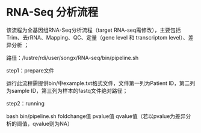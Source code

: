 # RNA-Seq 分析流程

该流程为全基因组RNA-Seq分析流程（target RNA-seq需修改），主要包括Trim、去rRNA、Mapping、QC、定量（gene level 和 transcriptom level）、差异分析
；

路径：/lustre/rdi/user/songx/RNA-seq/bin/pipeline.sh
   
step1：prepare文件

运行此流程需提供bin/中example.txt格式文件，文件第一列为Patient ID，第二列为sample ID，第三列为样本的fastq文件绝对路径；

step2：running

bash bin/pipeline.sh foldchange值 pvalue值 qvalue值（若以pvalue为差异分析的阈值，qvalue则为NA）
